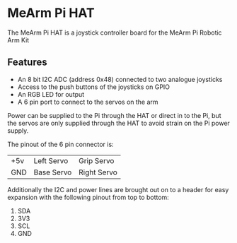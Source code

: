 <!--
---
name: MeArm Pi
class: board
type: other
formfactor: HAT
manufacturer: Mime Industries
collected: Other
description: A Joystick control board for controlling the MeArm Pi
url: https://mime.co.uk
github: https://github.com/mimeindustries/mearm-pi-hat-pcb
schematic: http://learn.mime.co.uk/assets/mearm-pi-hat-schematic-v1.4.pdf
buy: https://shop.mime.co.uk
image: 'mearm-pi.png'
pincount: 40
eeprom: yes
power:
  '1':
  '2':
ground:
  '6':
  '9':
  '14':
  '20':
  '25':
  '30':
  '34':
  '39':
pin:
  '3':
    mode: i2c
  '5':
    mode: i2c
  '7':
    name: Base Servo
    mode: output
    active: high
  '11':
    name: Right Servo
    mode: output
    active: high
  '15':
    name: Left Servo
    mode: output
    active: high
  '19':
    name: Grip Servo
    mode: output
    active: high
  '23':
    name: RGB LED - green
    mode: output
    active: high
  '24':
    name: RGB LED - red
    mode: output
    active: high
  '26':
    name: RGB LED - blue
    mode: output
    active: high
  '29':
    name: Button 1
    mode: input
    active: high
  '31':
    name: Button 2
    mode: input
    active: high
i2c:
  '0x48':
    name: Joysticks
    device: PCF8591 ADC
-->
# MeArm Pi HAT

The MeArm Pi HAT is a joystick controller board for the MeArm Pi Robotic Arm Kit

## Features

 * An 8 bit I2C ADC (address 0x48) connected to two analogue joysticks
 * Access to the push buttons of the joysticks on GPIO
 * An RGB LED for output
 * A 6 pin port to connect to the servos on the arm

Power can be supplied to the Pi through the HAT or direct in to the Pi, but the servos are only supplied through the HAT to avoid strain on the Pi power supply.

The pinout of the 6 pin connector is:

<table>
  <tr>
    <td>+5v</td>
    <td>Left Servo</td>
    <td>Grip Servo</td>
  </tr>
  <tr>
    <td>GND</td>
    <td>Base Servo</td>
    <td>Right Servo</td>
  </tr>
</table>

Additionally the I2C and power lines are brought out on to a header for easy expansion with the following pinout from top to bottom:

1. SDA
2. 3V3
3. SCL
4. GND

